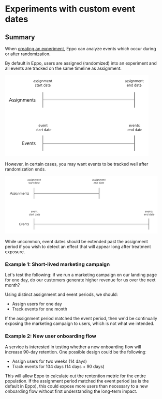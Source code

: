 # Experiments with custom event dates

## Summary

When [creating an experiment](../building-experiments/experiments/creating-experiments.md), Eppo can analyze events which occur during or after randomization. 

By default in Eppo, users are assigned (randomized) into an experiment and all events are tracked on the same timeline as assignment.

![Same timeline](../../static/img/reference/same-timeline.png)

However, in certain cases, you may want events to be tracked well after randomization ends. 

![Differing timelines](../../static/img/reference/distinct-events-timeline.png)

While uncommon, event dates should be extended past the assignment period if you wish to detect an effect that will appear long after treatment exposure.

### Example 1: Short-lived marketing campaign

Let's test the following: if we run a marketing campaign on our landing page for one day, do our customers  generate higher revenue for us over the next month? 

Using distinct assignment and event periods, we should:
- Assign users for one day
- Track events for one month

If the assignment period matched the event period, then we'd be continually exposing the marketing campaign to users, which is not what we intended.


### Example 2: New user onboarding flow

A service is interested in testing whether a new onboarding flow will increase 90-day retention. One possible design could be the following:

- Assign users for two weeks (14 days)
- Track events for 104 days (14 days + 90 days)

This will allow Eppo to calculate out the rentention metric for the entire population. If the assignment period matched the event period (as is the default in Eppo), this could expose more users than necessary to a new onboarding flow without first understanding the long-term impact.
